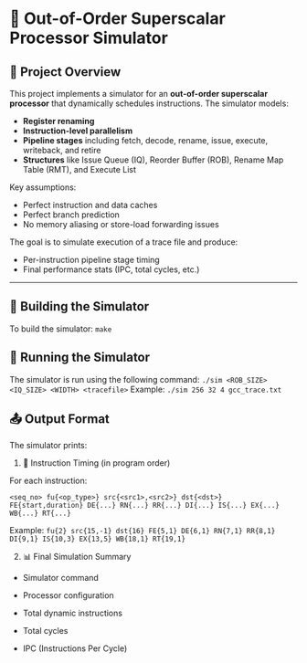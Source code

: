 # 🚀 Out-of-Order Superscalar Processor Simulator

## 📘 Project Overview

This project implements a simulator for an **out-of-order superscalar processor** that dynamically schedules instructions. The simulator models:
- **Register renaming**
- **Instruction-level parallelism**
- **Pipeline stages** including fetch, decode, rename, issue, execute, writeback, and retire
- **Structures** like Issue Queue (IQ), Reorder Buffer (ROB), Rename Map Table (RMT), and Execute List

Key assumptions:
- Perfect instruction and data caches
- Perfect branch prediction
- No memory aliasing or store-load forwarding issues

The goal is to simulate execution of a trace file and produce:
- Per-instruction pipeline stage timing
- Final performance stats (IPC, total cycles, etc.)

---

## 🔧 Building the Simulator

To build the simulator:
```make```

## 🏃 Running the Simulator
The simulator is run using the following command:
``` ./sim <ROB_SIZE> <IQ_SIZE> <WIDTH> <tracefile> ```
Example:
``` ./sim 256 32 4 gcc_trace.txt ```

## 📤 Output Format
The simulator prints:
1. 🔁 Instruction Timing (in program order)

For each instruction:

```<seq_no> fu{<op_type>} src{<src1>,<src2>} dst{<dst>}``` 
```FE{start,duration} DE{...} RN{...} RR{...} DI{...} IS{...} EX{...} WB{...} RT{...}```

Example:
```fu{2} src{15,-1} dst{16} FE{5,1} DE{6,1} RN{7,1} RR{8,1} DI{9,1} IS{10,3} EX{13,5} WB{18,1} RT{19,1}```

2. 📊 Final Simulation Summary
- Simulator command

- Processor configuration

- Total dynamic instructions

- Total cycles

- IPC (Instructions Per Cycle)



